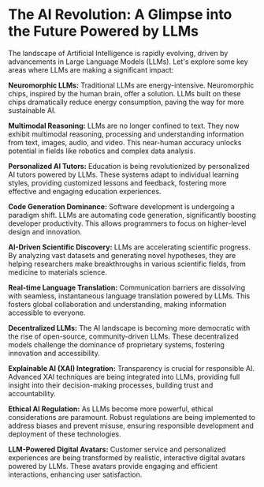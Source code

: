 # The AI Revolution: A Glimpse into the Future Powered by LLMs

The landscape of Artificial Intelligence is rapidly evolving, driven by advancements in Large Language Models (LLMs). Let's explore some key areas where LLMs are making a significant impact:

**Neuromorphic LLMs:** Traditional LLMs are energy-intensive. Neuromorphic chips, inspired by the human brain, offer a solution. LLMs built on these chips dramatically reduce energy consumption, paving the way for more sustainable AI.

**Multimodal Reasoning:** LLMs are no longer confined to text. They now exhibit multimodal reasoning, processing and understanding information from text, images, audio, and video. This near-human accuracy unlocks potential in fields like robotics and complex data analysis.

**Personalized AI Tutors:** Education is being revolutionized by personalized AI tutors powered by LLMs. These systems adapt to individual learning styles, providing customized lessons and feedback, fostering more effective and engaging education experiences.

**Code Generation Dominance:** Software development is undergoing a paradigm shift. LLMs are automating code generation, significantly boosting developer productivity. This allows programmers to focus on higher-level design and innovation.

**AI-Driven Scientific Discovery:** LLMs are accelerating scientific progress. By analyzing vast datasets and generating novel hypotheses, they are helping researchers make breakthroughs in various scientific fields, from medicine to materials science.

**Real-time Language Translation:** Communication barriers are dissolving with seamless, instantaneous language translation powered by LLMs. This fosters global collaboration and understanding, making information accessible to everyone.

**Decentralized LLMs:** The AI landscape is becoming more democratic with the rise of open-source, community-driven LLMs. These decentralized models challenge the dominance of proprietary systems, fostering innovation and accessibility.

**Explainable AI (XAI) Integration:** Transparency is crucial for responsible AI. Advanced XAI techniques are being integrated into LLMs, providing full insight into their decision-making processes, building trust and accountability.

**Ethical AI Regulation:** As LLMs become more powerful, ethical considerations are paramount. Robust regulations are being implemented to address biases and prevent misuse, ensuring responsible development and deployment of these technologies.

**LLM-Powered Digital Avatars:** Customer service and personalized experiences are being transformed by realistic, interactive digital avatars powered by LLMs. These avatars provide engaging and efficient interactions, enhancing user satisfaction.